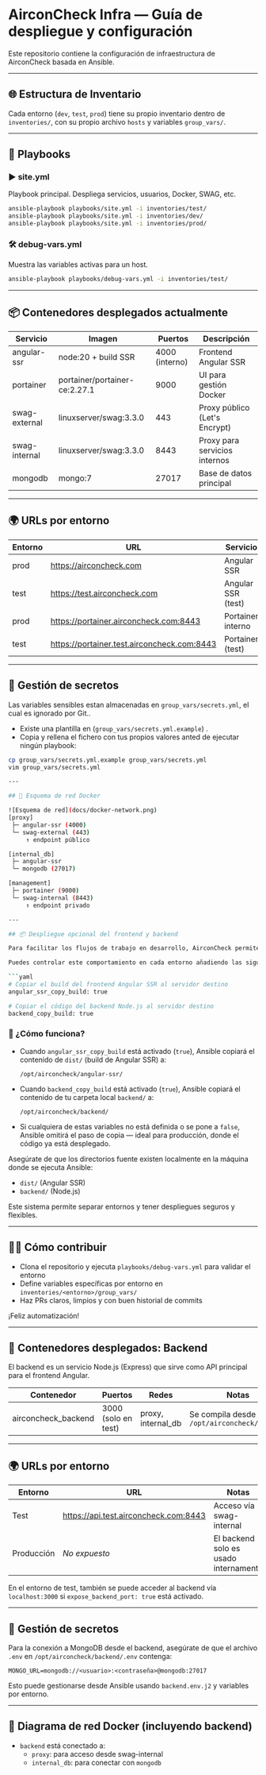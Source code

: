 # AirconCheck Infra — Guía de despliegue y configuración

Este repositorio contiene la configuración de infraestructura de AirconCheck basada en Ansible.

---

## 🌐 Estructura de Inventario

Cada entorno (`dev`, `test`, `prod`) tiene su propio inventario dentro de `inventories/`, con su propio archivo `hosts` y variables `group_vars/`.

---

## 🚀 Playbooks

### ▶️ site.yml

Playbook principal. Despliega servicios, usuarios, Docker, SWAG, etc.

```bash
ansible-playbook playbooks/site.yml -i inventories/test/
ansible-playbook playbooks/site.yml -i inventories/dev/
ansible-playbook playbooks/site.yml -i inventories/prod/
```

### 🛠️ debug-vars.yml

Muestra las variables activas para un host.

```bash
ansible-playbook playbooks/debug-vars.yml -i inventories/test/
```

---

## 📦 Contenedores desplegados actualmente

| Servicio         | Imagen                          | Puertos           | Descripción                    |
|------------------|----------------------------------|--------------------|--------------------------------|
| angular-ssr      | node:20 + build SSR              | 4000 (interno)     | Frontend Angular SSR           |
| portainer        | portainer/portainer-ce:2.27.1    | 9000               | UI para gestión Docker         |
| swag-external    | linuxserver/swag:3.3.0           | 443                | Proxy público (Let's Encrypt)  |
| swag-internal    | linuxserver/swag:3.3.0           | 8443               | Proxy para servicios internos  |
| mongodb          | mongo:7                          | 27017              | Base de datos principal        |

---

## 🌍 URLs por entorno

| Entorno  | URL                                        | Servicio           |
|----------|---------------------------------------------|--------------------|
| prod     | https://airconcheck.com                   | Angular SSR        |
| test     | https://test.airconcheck.com              | Angular SSR (test) |
| prod     | https://portainer.airconcheck.com:8443    | Portainer interno  |
| test     | https://portainer.test.airconcheck.com:8443 | Portainer (test)  |

---

## 🔐 Gestión de secretos

Las variables sensibles estan almacenadas en `group_vars/secrets.yml`, el cual es ignorado por Git..

- Existe una plantilla en (`group_vars/secrets.yml.example`) .
- Copia y rellena el fichero con tus propios valores anted de ejecutar ningún playbook:

```bash
cp group_vars/secrets.yml.example group_vars/secrets.yml
vim group_vars/secrets.yml

---

## 🔧 Esquema de red Docker

![Esquema de red](docs/docker-network.png)
[proxy]
 ├─ angular-ssr (4000)
 └─ swag-external (443)
     ↑ endpoint público

[internal_db]
 ├─ angular-ssr
 └─ mongodb (27017)

[management]
 ├─ portainer (9000)
 └─ swag-internal (8443)
     ↑ endpoint privado

---

## 📦 Despliegue opcional del frontend y backend

Para facilitar los flujos de trabajo en desarrollo, AirconCheck permite copiar automáticamente el código precompilado del frontend (Angular SSR) y backend (Node.js) al servidor de destino, de forma opcional y controlada por entorno.

Puedes controlar este comportamiento en cada entorno añadiendo las siguientes variables en tu inventario, por ejemplo en `inventories/test/group_vars/test.yml`:

```yaml
# Copiar el build del frontend Angular SSR al servidor destino
angular_ssr_copy_build: true

# Copiar el código del backend Node.js al servidor destino
backend_copy_build: true
```

### 🧠 ¿Cómo funciona?

- Cuando `angular_ssr_copy_build` está activado (`true`), Ansible copiará el contenido de `dist/` (build de Angular SSR) a:
  ```
  /opt/airconcheck/angular-ssr/
  ```

- Cuando `backend_copy_build` está activado (`true`), Ansible copiará el contenido de tu carpeta local `backend/` a:
  ```
  /opt/airconcheck/backend/
  ```

- Si cualquiera de estas variables no está definida o se pone a `false`, Ansible omitirá el paso de copia — ideal para producción, donde el código ya está desplegado.

Asegúrate de que los directorios fuente existen localmente en la máquina donde se ejecuta Ansible:
- `dist/` (Angular SSR)
- `backend/` (Node.js)

Este sistema permite separar entornos y tener despliegues seguros y flexibles.

---

## 🧑‍💻 Cómo contribuir

- Clona el repositorio y ejecuta `playbooks/debug-vars.yml` para validar el entorno
- Define variables específicas por entorno en `inventories/<entorno>/group_vars/`
- Haz PRs claros, limpios y con buen historial de commits

¡Feliz automatización!

---


## 🚀 Contenedores desplegados: Backend

El backend es un servicio Node.js (Express) que sirve como API principal para el frontend Angular.

| Contenedor            | Puertos         | Redes                   | Notas                                 |
|-----------------------|-----------------|--------------------------|----------------------------------------|
| airconcheck_backend   | 3000 (solo en test) | proxy, internal_db     | Se compila desde `/opt/airconcheck/backend` |

---

## 🌍 URLs por entorno

| Entorno    | URL                                 | Notas                        |
|------------|--------------------------------------|------------------------------|
| Test       | https://api.test.airconcheck.com:8443 | Acceso vía swag-internal    |
| Producción | *No expuesto*                        | El backend solo es usado internamente |

En el entorno de test, también se puede acceder al backend vía `localhost:3000` si `expose_backend_port: true` está activado.

---

## 🔐 Gestión de secretos

Para la conexión a MongoDB desde el backend, asegúrate de que el archivo `.env` en `/opt/airconcheck/backend/.env` contenga:

```env
MONGO_URL=mongodb://<usuario>:<contraseña>@mongodb:27017
```

Esto puede gestionarse desde Ansible usando `backend.env.j2` y variables por entorno.

---

## 🔗 Diagrama de red Docker (incluyendo backend)

- `backend` está conectado a:
  - `proxy`: para acceso desde swag-internal
  - `internal_db`: para conectar con `mongodb`
